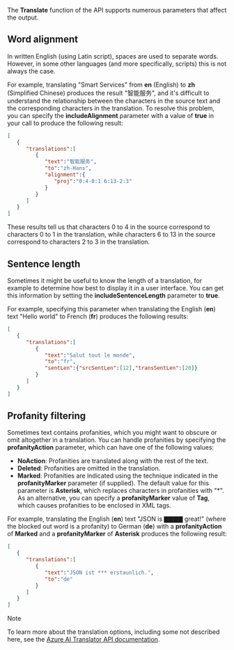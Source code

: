 The **Translate** function of the API supports numerous parameters that affect the output.

## Word alignment

In written English (using Latin script), spaces are used to separate words. However, in some other languages (and more specifically, scripts) this is not always the case.

For example, translating "Smart Services" from **en** (English) to **zh** (Simplified Chinese) produces the result "智能服务", and it's difficult to understand the relationship between the characters in the source text and the corresponding characters in the translation. To resolve this problem, you can specify the **includeAlignment** parameter with a value of **true** in your call to produce the following result:

```JSON
[
   {
      "translations":[
         {
            "text":"智能服务",
            "to":"zh-Hans",
            "alignment":{
               "proj":"0:4-0:1 6:13-2:3"
            }
         }
      ]
   }
]
```

These results tell us that characters 0 to 4 in the source correspond to characters 0 to 1 in the translation, while characters 6 to 13 in the source correspond to characters 2 to 3 in the translation.

## Sentence length

Sometimes it might be useful to know the length of a translation, for example to determine how best to display it in a user interface. You can get this information by setting the **includeSentenceLength** parameter to **true**.

For example, specifying this parameter when translating the English (**en**) text "Hello world" to French (**fr**) produces the following results:

```JSON
[
   {
      "translations":[
         {
            "text":"Salut tout le monde",
            "to":"fr",
            "sentLen":{"srcSentLen":[12],"transSentLen":[20]}
         }
      ]
   }
]
```

## Profanity filtering

Sometimes text contains profanities, which you might want to obscure or omit altogether in a translation. You can handle profanities by specifying the **profanityAction** parameter, which can have one of the following values:

- **NoAction**: Profanities are translated along with the rest of the text.
- **Deleted**: Profanities are omitted in the translation.
- **Marked**: Profanities are indicated using the technique indicated in the **profanityMarker** parameter (if supplied). The default value for this parameter is **Asterisk**, which replaces characters in profanities with "*". As an alternative, you can specify a **profanityMarker** value of **Tag**, which causes profanities to be enclosed in XML tags.

For example, translating the English (**en**) text "JSON is &#x2587;&#x2587;&#x2587;&#x2587; great!" (where the blocked out word is a profanity) to German (**de**) with a **profanityAction** of **Marked** and a **profanityMarker** of **Asterisk** produces the following result:

```JSON
[
   {
      "translations":[
         {
            "text":"JSON ist *** erstaunlich.",
            "to":"de"
         }
      ]
   }
]
```

> [!NOTE]
> To learn more about the translation options, including some not described here, see the [Azure AI Translator API documentation](/azure/ai-services/translator/reference/v3-0-translate).
